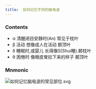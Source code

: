 ```yaml
---
title:  如何记忆不同的脑电波
--- 
```


### Contents
- α 清醒闭目安静时(An) 常见于枕叶
- β 活动 想像成人在活动 额顶叶
- δ 睡眠时,或婴儿 长得像S(Shui睡).颞枕叶
- θ 困倦时 像眼皮耷拉下来的样子 颞顶叶

### Mnmonic
![如何记忆脑电波的常见部位.svg](/note-images/如何记忆脑电波的常见部位.svg)

